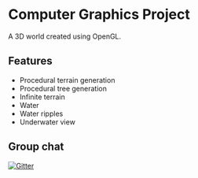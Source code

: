 # Computer Graphics Project

A 3D world created using OpenGL.

## Features

- Procedural terrain generation
- Procedural tree generation
- Infinite terrain
- Water
- Water ripples
- Underwater view

## Group chat

[![Gitter](https://badges.gitter.im/nunomota/Computer-Graphics.svg)](https://gitter.im/nunomota/Computer-Graphics?utm_source=badge&utm_medium=badge&utm_campaign=pr-badge&utm_content=body_badge)